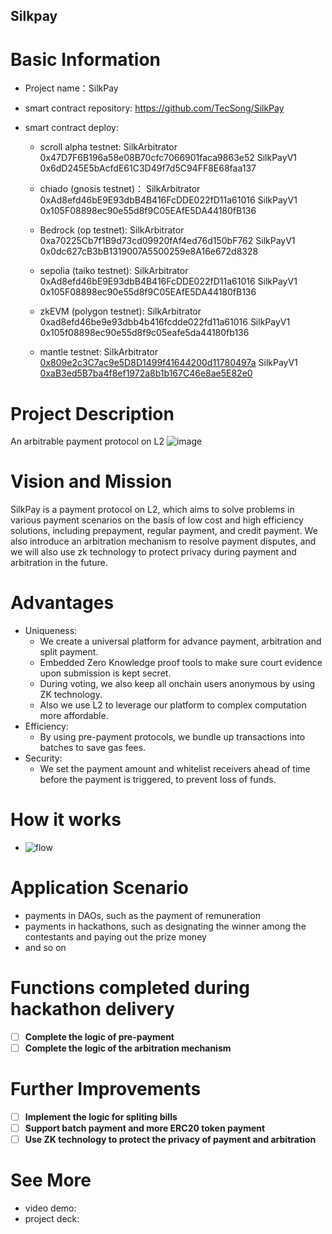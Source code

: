 ## Silkpay

# Basic Information

-   Project name：SilkPay
-   smart contract repository: https://github.com/TecSong/SilkPay
-   smart contract deploy:

    -   scroll alpha testnet:
        SilkArbitrator 0x47D7F6B196a58e08B70cfc7066901faca9863e52
        SilkPayV1 0x6dD245E5bAcfdE61C3D49f7d5C94FF8E68faa137

    -   chiado (gnosis testnet)：
        SilkArbitrator 0xAd8efd46bE9E93dbB4B416FcDDE022fD11a61016
        SilkPayV1 0x105F08898ec90e55d8f9C05EAfE5DA44180fB136

    -   Bedrock (op testnet):
        SilkArbitrator 0xa70225Cb7f1B9d73cd09920fAf4ed76d150bF762
        SilkPayV1 0x0dc627cB3bB1319007A5500259e8A16e672d8328

    -   sepolia (taiko testnet):
        SilkArbitrator 0xAd8efd46bE9E93dbB4B416FcDDE022fD11a61016
        SilkPayV1 0x105F08898ec90e55d8f9C05EAfE5DA44180fB136

    -   zkEVM (polygon testnet):
        SilkArbitrator 0xad8efd46be9e93dbb4b416fcdde022fd11a61016
        SilkPayV1 0x105f08898ec90e55d8f9c05eafe5da44180fb136

    -   mantle testnet:
        SilkArbitrator [0x809e2c3C7ac9e5D8D1499f41644200d11780497a](https://explorer.testnet.mantle.xyz/address/0x809e2c3C7ac9e5D8D1499f41644200d11780497a)
        SilkPayV1 [0xaB3ed5B7ba4f8ef1972a8b1b167C46e8ae5E82e0](https://explorer.testnet.mantle.xyz/address/0xaB3ed5B7ba4f8ef1972a8b1b167C46e8ae5E82e0)

# Project Description

An arbitrable payment protocol on L2
![image](https://user-images.githubusercontent.com/8627464/227238947-879c85e1-a48b-4860-81a1-06d217943a5a.png)

# Vision and Mission

SilkPay is a payment protocol on L2, which aims to solve problems in various payment scenarios on the basis of low cost and high efficiency solutions, including prepayment, regular payment, and credit payment. We also introduce an arbitration mechanism to resolve payment disputes, and we will also use zk technology to protect privacy during payment and arbitration in the future.

# Advantages

-   Uniqueness:
    -   We create a universal platform for advance payment, arbitration and split payment.
    -   Embedded Zero Knowledge proof tools to make sure court evidence upon submission is kept secret.
    -   During voting, we also keep all onchain users anonymous by using ZK technology.
    -   Also we use L2 to leverage our platform to complex computation more affordable.
-   Efficiency:
    -   By using pre-payment protocols, we bundle up transactions into batches to save gas fees.
-   Security:
    -   We set the payment amount and whitelist receivers ahead of time before the payment is triggered, to prevent loss of funds.

# How it works

-   ![flow](https://user-images.githubusercontent.com/8627464/227718733-1b894dd0-63bc-4fc1-97e6-15350faa4e5b.jpg)

# Application Scenario

-   payments in DAOs, such as the payment of remuneration
-   payments in hackathons, such as designating the winner among the contestants and paying out the prize money
-   and so on

# Functions completed during hackathon delivery

-   [ ] **Complete the logic of pre-payment**
-   [ ] **Complete the logic of the arbitration mechanism**

# Further Improvements

-   [ ] **Implement the logic for spliting bills**
-   [ ] **Support batch payment and more ERC20 token payment**
-   [ ] **Use ZK technology to protect the privacy of payment and arbitration**

# See More

-   video demo:
-   project deck:
